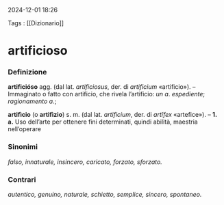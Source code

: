 2024-12-01 18:26

Tags : [[Dizionario]]
# artificioso

### Definizione

**artificióso** agg. (dal lat. _artificiosus_, der. di _artificium_ «artificio»). – Immaginato o fatto con artificio, che rivela l’artificio: _un a_. _espediente_; _ragionamento a_.;

**artifìcio** (o **artifìzio**) s. m. (dal lat. _artificium_, der. di _artĭfex_ «artefice»). – **1. a.** Uso dell’arte per ottenere fini determinati, quindi abilità, maestria nell’operare

### Sinonimi

*falso, innaturale, insincero, caricato, forzato, sforzato.*

### Contrari

*autentico, genuino, naturale, schietto, semplice, sincero, spontaneo.*